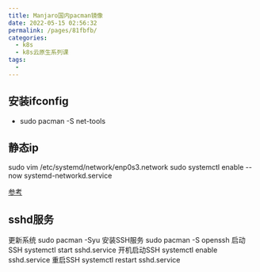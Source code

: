 ```yaml
---
title: Manjaro国内pacman镜像
date: 2022-05-15 02:56:32
permalink: /pages/81fbfb/
categories:
  - k8s
  - k8s云原生系列课
tags:
  - 
---
```




## 安装ifconfig
- sudo pacman -S net-tools

## 静态ip
sudo vim /etc/systemd/network/enp0s3.network
sudo systemctl enable --now systemd-networkd.service

[参考](https://linuxconfig.org/how-to-setup-a-static-ip-address-on-manjaro-linux)


## sshd服务
更新系统
sudo pacman -Syu
安装SSH服务
sudo pacman -S openssh
启动SSH
systemctl start sshd.service
开机启动SSH
systemctl enable sshd.service
重启SSH
systemctl restart sshd.service



